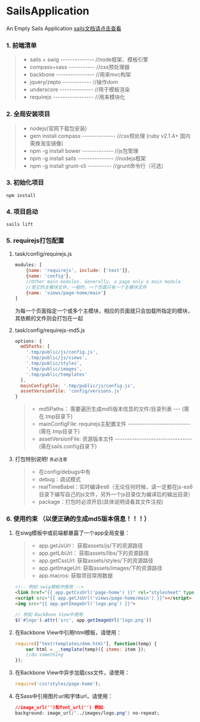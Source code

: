 # SailsApplication

An Empty Sails Application [sails文档请点击查看](http://sailsjs.org)

### 1. 前端清单

> * sails + swig -------------- //node框架、模板引擎
> * compass+sass ----------- //css预处理器
> * backbone ---------------- //用来mvc构架
> * jquery/zepto ------------ //操作dom
> * underscore -------------- //用于模板渲染
> * requirejs ----------------- //用来模块化


### 2. 全局安装项目

> * nodejs(官网下载包安装)
> * gem install compass -------------- //css预处理 (ruby v2.1.4+ 国内需换淘宝镜像)
> * npm -g install bower ------------- //js包管理
> * npm -g install sails --------------- //nodejs框架
> * npm -g install grunt-cli ---------- //grunt命令行（可选）

### 3. 初始化项目

```
npm install
```

### 4. 项目启动

```
sails lift
```

### 5. requirejs打包配置
1. task/config/requirejs.js

    ```javascript
    modules: [
        {name: 'requirejs', include: ['text']},
        {name: 'config'},
        //Other main modules. Generally, a page only a main module
        //其它的主模块文件。一般的，一个页面只有一个主模块文件
        {name: 'views/page-home/main'}
    ]
    ```
    为每一个页面指定一个或多个主模块，相应的页面就只会加载所指定的模块，其依赖的文件则会打包在一起

1. task/config/requirejs-md5.js

    ```javascript
    options: {
      md5Paths: [
        '.tmp/public/js/config.js',
        '.tmp/public/js/views',
        '.tmp/public/styles',
        '.tmp/public/images',
        '.tmp/public/templates'
      ],
      mainConfigFile: '.tmp/public/js/config.js',
      assetVersionFile: 'config/versions.js'
    }
    ```

    > * md5Paths： 需要遍历生成md5版本信息的文件/目录列表 --- (需在.tmp目录下)
    > * mainConfigFile: requirejs主配置文件 -------------------------- (需在.tmp目录下)
    > * assetVersionFile: 资源版本文件 -------------------------------- (需在sails.config目录下)

1. 打包特别说明! `务必注意`

    > * 在config/debugs中有
    > * debug：调试模式
    > * realTimeBabel：实时编译es6（无论任何时候，请一定都在js-es6目录下编写自己的js文件，另外一个js目录仅为编译后的输出目录）
    > * package：打包时必须开启(具体说明请看其文件注视)


### 6. 使用约束 （以便正确的生成md5版本信息！！！）
1. 在siwg模板中或前端都暴露了一个app全局变量：
    > * app.getJsUrl： 获取assets/js/下的资源路径
    > * app.getLibUrl： 获取assets/libs/下的资源路径
    > * app.getCssUrl: 获取assets/styles/下的资源路径
    > * app.getImageUrl: 获取assets/images/下的资源路径
    > * app.macros: 获取项目常用数据

    ```html
    <!-- 例如 swig模板中使用 -->
    <link href="{{ app.getCssUrl('page-home') }}" rel="stylesheet" type="text/css"/>
    <script src="{{ app.getJsUrl('views/page-home/main') }}"></script>
    <img src="{{ app.getImageUrl('logo.png') }}">
    ```
    ```javascript
    // 例如 BackBone View中使用
    $('#logo').attr('src', app.getImageUrl('logo.png'))
    ```

1. 在Backbone View中引用html模板，请使用：

    ```javascript
    require(["text!templates/dem.html"], function(temp) {
        var html = _.template(temp)({ items: item });
        //do something
    });
    ```

1. 在Backbone View中异步加载css文件，请使用：

    ```javascript
    require('css!styles/page-home');
    ```

1. 在Sass中引用图片url和字体url，请使用：

    ```css
    //image_url('')和font_url('') 例如
    background: image_url('../images/logo.png') no-repeat;
    ```












